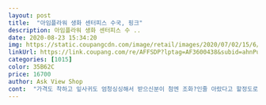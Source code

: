 ```yaml
---
layout: post 
title:  "아임플라워 생화 센터피스 수국, 핑크" 
description: 아임플라워 생화 센터피스 수 ..
date: 2020-08-23 15:34:20 
img: https://static.coupangcdn.com/image/retail/images/2020/07/02/15/6/20da70a2-63f2-4748-b192-5b613c74f83a.jpg 
linkUrl: https://link.coupang.com/re/AFFSDP?lptag=AF3600438&subid=ahnPublicAsk&pageKey=1772586038&itemId=3018212661&vendorItemId=71006375426&traceid=V0-113-e86624ccd09ea875 
categories: [1015] 
color: 35B62C 
price: 16700 
author: Ask View Shop 
cont:  "가격도 착하고 잎사귀도 엄청싱싱해서 받으신분이 첨엔 조화?인줄 아랐다고 할정도로 꽃상태 최상급이었어요.<br/><br/>가족분중에 아프신분이 계셔서 ㅠ 꽃보구 힐링좀 하시라고 주문한건데!여름이다보니 계절적으로 다발다발 꽃다발은 금방 시들거같구 그렇다고 허무하게? 송이송이 몇송이는 또 안드리니만 못할거같구.<br/>.<br/> 그러다가 새벽배송에 풍성한 수국꽃을 발견했죠♡  다발같은 한송이 ㅋㅋㅋㅋㅋ<br/>고민말고 사셔용 ㅋ 예쁨!!!!<br/>구매일은 7월 24일?이었습니다<br/>꽃주문 첨인데.<br/>.<br/>상태 너무 좋아요.<br/>.<br/> 제가 가는 꽃집이 휴가라서 며칠 헛걸음했는데.<br/>.<br/> 쿠팡 검색하다 꽃발견!! 여러가지 꽃중에 그래도 후기가 좋았던 수국을 구매했어요.<br/>제가 받은 수국도 상태 좋았구요.<br/> 만족스럽습니다.<br/><br/>수국크기가 생각보다커서 한묶음이 다발같이 느껴지더라구요.<br/><br/>아래 가지에도 약통?같은거에 담아서 보내주신점도 맘에들었구요.<br/> 이제 꽃은 여기서만사려구요^^<br/>여직 꽃배달 구매하면서 제일 맘에 들었던상품이네요<br/>예쁘고 싱싱하고 오래 갔어요 2주정도 !<br/>지금은 가격이 조금 올랏네요 14000원이었는데.<br/>.<br/><br/>" 
---
```

